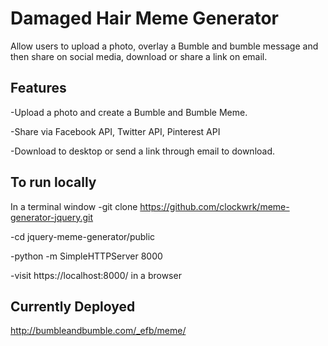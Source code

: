 # Damaged Hair Meme Generator
Allow users to upload a photo, overlay a Bumble and bumble message and then share on social media, download or share a link on email.
## Features

  -Upload a photo and create a Bumble and Bumble Meme.
  
  -Share via Facebook API, Twitter API, Pinterest API
  
  -Download to desktop or send a link through email to download.

## To run locally
In a terminal window
  -git clone https://github.com/clockwrk/meme-generator-jquery.git

  -cd jquery-meme-generator/public
  
  -python -m SimpleHTTPServer 8000
  
  -visit https://localhost:8000/ in a browser

## Currently Deployed

   http://bumbleandbumble.com/_efb/meme/
  
 
